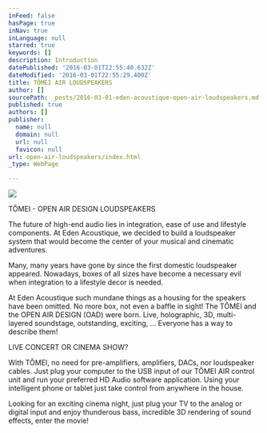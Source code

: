 ```yaml
---
inFeed: false
hasPage: true
inNav: true
inLanguage: null
starred: true
keywords: []
description: Introduction
datePublished: '2016-03-01T22:55:40.632Z'
dateModified: '2016-03-01T22:55:29.400Z'
title: TÔMEI AIR LOUDSPEAKERS
author: []
sourcePath: _posts/2016-03-01-eden-acoustique-open-air-loudspeakers.md
published: true
authors: []
publisher:
  name: null
  domain: null
  url: null
  favicon: null
url: open-air-loudspeakers/index.html
_type: WebPage

---
```

![](https://the-grid-user-content.s3-us-west-2.amazonaws.com/7fa490f5-12b5-476c-9548-9ec0a1a9986b.jpg)

TÔMEI - OPEN AIR DESIGN LOUDSPEAKERS

The future of high-end audio lies in integration, ease of use and lifestyle components. At Eden Acoustique, we decided to build a loudspeaker system that would become the center of your musical and cinematic adventures.

Many, many years have gone by since the first domestic loudspeaker appeared. Nowadays, boxes of all sizes have become a necessary evil when integration to a lifestyle decor is needed. 

At Eden Acoustique such mundane things as a housing for the speakers have been omitted. No more box, not even a baffle in sight! The TÔMEI and the OPEN AIR DESIGN (OAD) were born. Live, holographic, 3D, multi-layered soundstage, outstanding, exciting, ... Everyone has a way to describe them!

LIVE CONCERT OR CINEMA SHOW?

With TÔMEI, no need for pre-amplifiers, amplifiers, DACs, nor loudspeaker cables. Just plug your computer to the USB input of our TÔMEI AIR control unit and run your preferred HD Audio software application. Using your intelligent phone or tablet just take control from anywhere in the house.

Looking for an exciting cinema night, just plug your TV to the analog or digital input and enjoy thunderous bass, incredible 3D rendering of sound effects, enter the movie!